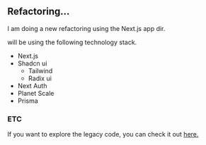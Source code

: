 

## Refactoring...

I am doing a new refactoring using the Next.js app dir.

will be using the following technology stack.

- Next.js
- Shadcn ui
  - Tailwind
  - Radix ui
- Next Auth
- Planet Scale
- Prisma

### ETC

If you want to explore the legacy code, you can check it out [here.](https://github.com/sh031224/slog/tree/main)
